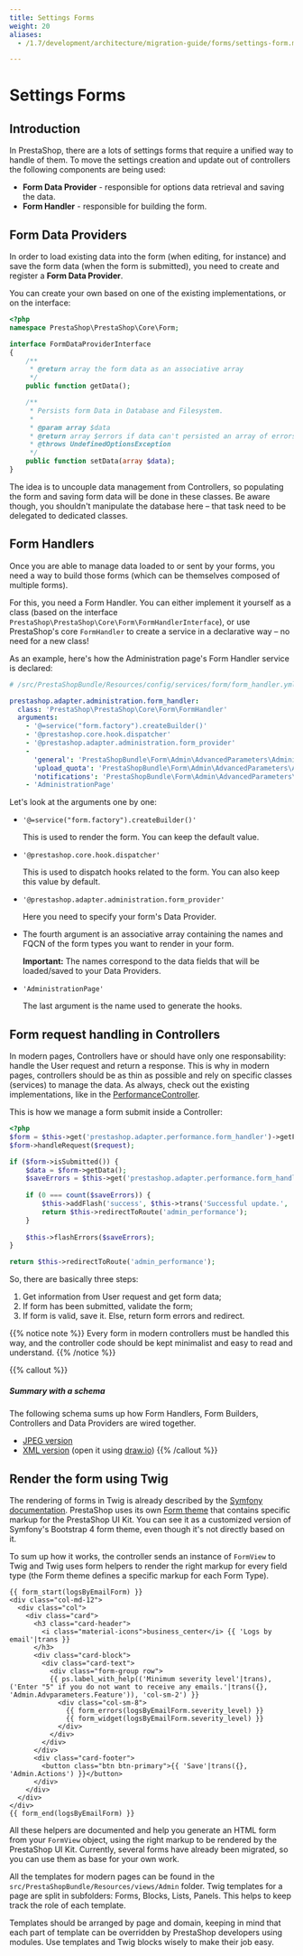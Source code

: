 ```yaml
---
title: Settings Forms
weight: 20
aliases:
  - /1.7/development/architecture/migration-guide/forms/settings-form.md

---
```


# Settings Forms

## Introduction

In PrestaShop, there are a lots of settings forms that require a unified way to handle of them. To move the settings creation and update out of controllers the following components are being used:

* **Form Data Provider** - responsible for options data retrieval and saving the data.
* **Form Handler** - responsible for building the form.

## Form Data Providers

In order to load existing data into the form (when editing, for instance) and save the form data (when the form is submitted), you need to create and register a **Form Data Provider**.

You can create your own based on one of the existing implementations, or on the interface:

```php
<?php
namespace PrestaShop\PrestaShop\Core\Form;

interface FormDataProviderInterface
{
    /**
     * @return array the form data as an associative array
     */
    public function getData();

    /**
     * Persists form Data in Database and Filesystem.
     *
     * @param array $data
     * @return array $errors if data can't persisted an array of errors messages
     * @throws UndefinedOptionsException
     */
    public function setData(array $data);
}
```

The idea is to uncouple data management from Controllers, so populating the form and saving form data will be done in these classes. Be aware though, you shouldn't manipulate the database here – that task need to be delegated to dedicated classes.

## Form Handlers

Once you are able to manage data loaded to or sent by your forms, you need a way to build those forms (which can be themselves composed of multiple forms).
 
For this, you need a Form Handler. You can either implement it yourself as a class (based on the interface `PrestaShop\PrestaShop\Core\Form\FormHandlerInterface`), or use PrestaShop's core `FormHandler` to create a service in a declarative way – no need for a new class!

As an example, here's how the Administration page's Form Handler service is declared:

```yaml
# /src/PrestaShopBundle/Resources/config/services/form/form_handler.yml

prestashop.adapter.administration.form_handler:
  class: 'PrestaShop\PrestaShop\Core\Form\FormHandler'
  arguments:
    - '@=service("form.factory").createBuilder()'
    - '@prestashop.core.hook.dispatcher'
    - '@prestashop.adapter.administration.form_provider'
    -
      'general': 'PrestaShopBundle\Form\Admin\AdvancedParameters\Administration\GeneralType'
      'upload_quota': 'PrestaShopBundle\Form\Admin\AdvancedParameters\Administration\UploadQuotaType'
      'notifications': 'PrestaShopBundle\Form\Admin\AdvancedParameters\Administration\NotificationsType'
    - 'AdministrationPage'
```

Let's look at the arguments one by one:

- `'@=service("form.factory").createBuilder()'`
    
    This is used to render the form. You can keep the default value.
    
- `'@prestashop.core.hook.dispatcher'`

    This is used to dispatch hooks related to the form. You can also keep this value by default.
     
- `'@prestashop.adapter.administration.form_provider'`
 
    Here you need to specify your form's Data Provider.
 
- The fourth argument is an associative array containing the names and FQCN of the form types you want to render in your form.

    **Important:** The names correspond to the data fields that will be loaded/saved to your Data Providers. 

- `'AdministrationPage'` 

    The last argument is the name used to generate the hooks.


## Form request handling in Controllers

In modern pages, Controllers have or should have only one responsability: handle the User request and return a response. This is why in modern pages, controllers should be as thin as possible and rely on specific classes (services) to manage the data. As always, check out the existing implementations, like in the [PerformanceController](https://github.com/PrestaShop/PrestaShop/blob/develop/src/PrestaShopBundle/Controller/Admin/Configure/AdvancedParameters/PerformanceController.php).

This is how we manage a form submit inside a Controller:

```php
<?php
$form = $this->get('prestashop.adapter.performance.form_handler')->getForm();
$form->handleRequest($request);

if ($form->isSubmitted()) {
    $data = $form->getData();
    $saveErrors = $this->get('prestashop.adapter.performance.form_handler')->save($data);
    
    if (0 === count($saveErrors)) {
        $this->addFlash('success', $this->trans('Successful update.', 'Admin.Notifications.Success'));
        return $this->redirectToRoute('admin_performance');
    }
    
    $this->flashErrors($saveErrors);
}

return $this->redirectToRoute('admin_performance');
```

So, there are basically three steps:

1. Get information from User request and get form data;
2. If form has been submitted, validate the form;
3. If form is valid, save it. Else, return form errors and redirect.

{{% notice note %}}
Every form in modern controllers must be handled this way, and the controller code should be kept minimalist and easy to read and understand.
{{% /notice %}}

{{% callout %}}
##### Summary with a schema

The following schema sums up how Form Handlers, Form Builders, Controllers and Data Providers are wired together.

- [JPEG version](../img/form-schema.jpg)
- [XML version](/schemas/1.7/form-schema.xml) (open it using [draw.io](https://draw.io))
{{% /callout %}}

## Render the form using Twig

The rendering of forms in Twig is already described by the [Symfony documentation](https://symfony.com/doc/3.4/form/rendering.html). PrestaShop uses its own [Form theme](https://github.com/PrestaShop/PrestaShop/blob/develop/src/PrestaShopBundle/Resources/views/Admin/TwigTemplateForm/prestashop_ui_kit.html.twig) that contains specific markup for the PrestaShop UI Kit. You can see it as a customized version of Symfony's Bootstrap 4 form theme, even though it's not directly based on it.

To sum up how it works, the controller sends an instance of `FormView` to Twig and Twig uses form helpers to render the right markup for every field type (the Form theme defines a specific markup for each Form Type).

```twig
{{ form_start(logsByEmailForm) }}
<div class="col-md-12">
  <div class="col">
    <div class="card">
      <h3 class="card-header">
        <i class="material-icons">business_center</i> {{ 'Logs by email'|trans }}
      </h3>
      <div class="card-block">
        <div class="card-text">
          <div class="form-group row">
          {{ ps.label_with_help(('Minimum severity level'|trans), ('Enter "5" if you do not want to receive any emails.'|trans({}, 'Admin.Advparameters.Feature')), 'col-sm-2') }}
            <div class="col-sm-8">
              {{ form_errors(logsByEmailForm.severity_level) }}
              {{ form_widget(logsByEmailForm.severity_level) }}
            </div>
          </div>
        </div>
      </div>
      <div class="card-footer">
        <button class="btn btn-primary">{{ 'Save'|trans({}, 'Admin.Actions') }}</button>
      </div>
    </div>
  </div>
</div>
{{ form_end(logsByEmailForm) }}
```
All these helpers are documented and help you generate an HTML form from your `FormView` object, using the right markup to be rendered by the PrestaShop UI Kit. Currently, several forms have already been migrated, so you can use them as base for your own work.

All the templates for modern pages can be found in the `src/PrestaShopBundle/Resources/views/Admin` folder. Twig templates for a page are split in subfolders: Forms, Blocks, Lists, Panels. This helps to keep track the role of each template.

Templates should be arranged by page and domain, keeping in mind that each part of template can be overridden by PrestaShop developers using modules. Use templates and Twig blocks wisely to make their job easy.
